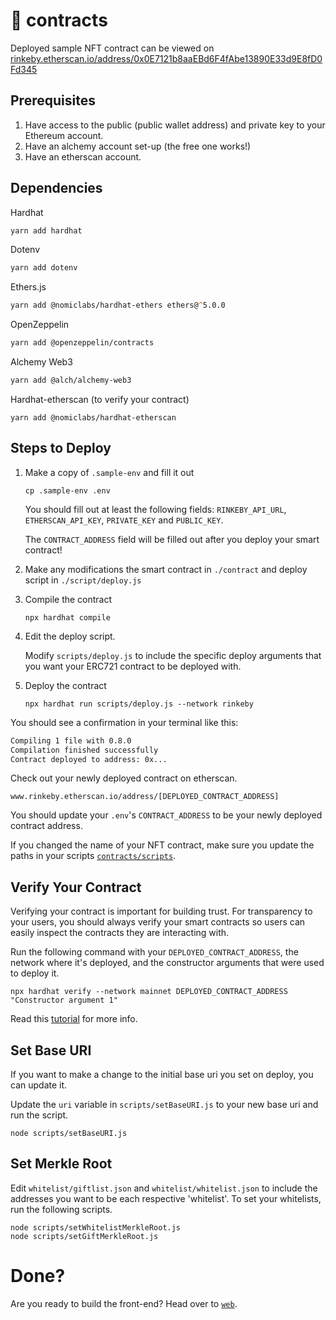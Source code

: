 

# 🧰 contracts
Deployed sample NFT contract can be viewed on [rinkeby.etherscan.io/address/0x0E7121b8aaEBd6F4fAbe13890E33d9E8fD0Fd345](https://rinkeby.etherscan.io/address/0xa55f52461c265e9d838a37a2c886b16431b55661#code)

## Prerequisites
1. Have access to the public (public wallet address) and private key to your Ethereum account.
2. Have an alchemy account set-up (the free one works!)
3. Have an etherscan account.

## Dependencies
Hardhat
```zsh
yarn add hardhat
```

Dotenv
```zsh
yarn add dotenv
```

Ethers.js
```zsh
yarn add @nomiclabs/hardhat-ethers ethers@^5.0.0
```
OpenZeppelin
```zsh
yarn add @openzeppelin/contracts
```
Alchemy Web3
```zsh
yarn add @alch/alchemy-web3
```
Hardhat-etherscan (to verify your contract)
```
yarn add @nomiclabs/hardhat-etherscan
```

## Steps to Deploy
1. Make a copy of `.sample-env` and fill it out
    ```
    cp .sample-env .env
    ```
    You should fill out at least the following fields: `RINKEBY_API_URL`, `ETHERSCAN_API_KEY`, `PRIVATE_KEY` and `PUBLIC_KEY`.

    The `CONTRACT_ADDRESS` field will be filled out after you deploy your smart contract!
2. Make any modifications the smart contract in `./contract` and deploy script in `./script/deploy.js`
3. Compile the contract
    ```
    npx hardhat compile
    ```
4. Edit the deploy script.

    Modify `scripts/deploy.js` to include the specific deploy arguments that you want your ERC721 contract to be deployed with.
5. Deploy the contract
    ```
    npx hardhat run scripts/deploy.js --network rinkeby
    ```

You should see a confirmation in your terminal like this:
```zsh
Compiling 1 file with 0.8.0
Compilation finished successfully
Contract deployed to address: 0x...
```

Check out your newly deployed contract on etherscan.
```
www.rinkeby.etherscan.io/address/[DEPLOYED_CONTRACT_ADDRESS]
```

You should update your `.env`'s `CONTRACT_ADDRESS` to be your newly deployed contract address.

If you changed the name of your NFT contract, make sure you update the paths in your scripts [`contracts/scripts`](/contracts/scripts).

## Verify Your Contract
Verifying your contract is important for building trust. For transparency to your users, you should always verify your smart contracts so users can easily inspect the contracts they are interacting with.


Run the following command with your `DEPLOYED_CONTRACT_ADDRESS`, the network where it's deployed, and the constructor arguments that were used to deploy it.
```
npx hardhat verify --network mainnet DEPLOYED_CONTRACT_ADDRESS "Constructor argument 1"
```
Read this [tutorial](https://hardhat.org/plugins/nomiclabs-hardhat-etherscan.html) for more info.

## Set Base URI
If you want to make a change to the initial base uri you set on deploy, you can update it.

Update the `uri` variable in `scripts/setBaseURI.js` to your new base uri and run the script.
```
node scripts/setBaseURI.js
```

## Set Merkle Root
Edit `whitelist/giftlist.json` and `whitelist/whitelist.json` to include the addresses you want to be each respective 'whitelist'. To set your whitelists, run the following scripts.
```
node scripts/setWhitelistMerkleRoot.js
node scripts/setGiftMerkleRoot.js
```
# Done?
Are you ready to build the front-end? Head over to [`web`](/web).
